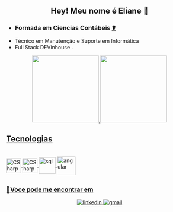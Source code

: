 ## <div align="center"> Hey! Meu nome é Eliane 👋

- <h3>Formada em Ciencias Contábeis <a href='https://emojitool.com/pt/caduceus'>☤</a></h3>
- Técnico em Manutenção e Suporte em Informática 
- Full Stack DEVinhouse .

<div align="center">
  <a href="https://https://github.com/Elianehenri">
  <img height="180em" src="https://github-readme-stats.vercel.app/api?username=Elianehenri&show_icons=true&theme=algolia&include_all_commits=true&count_private=true"/>
  <img height="180em" src="https://github-readme-stats.vercel.app/api/top-langs/?username=Elianehenri&layout=compact&langs_count=7&theme=algolia"/>
</div>

<div>
<h2>Tecnologias</h2>
<div style="display: inline_block"><br>
  <img align="center" alt="CSharp" height="40" width="40" src="https://cdn-icons-png.flaticon.com/512/6132/6132221.png">
  <img align="center" alt="CSharp" height="40" width="40" src="https://adrianwilczynski.gallerycdn.vsassets.io/extensions/adrianwilczynski/asp-net-core-snippet-pack/1.51.0/1586892181474/Microsoft.VisualStudio.Services.Icons.Default">
  <img align="center" alt="sql" height="45" width="45" src="https://cdn-icons-png.flaticon.com/512/4492/4492311.png">
  <img align="center" alt="angular" height="50" width="50" src="https://miro.medium.com/max/256/1*3H6_a9Srb655m3NiqlbbKQ.png">
</div>

## <h3> 📩Voce pode me encontrar em </h3>
<div align="center">
<a href="https://www.https://www.linkedin.com/in/eliane-henriqueta-677b991a4/" target="_blank">
<img src=https://img.shields.io/badge/linkedin-%231E77B5.svg?&style=for-the-badge&logo=linkedin&logoColor=white alt=linkedin style="margin-bottom: 5px;" />
</a>
<a href="elianehenriqueta@gmail.com">
<img alt=gmail src="https://img.shields.io/badge/Gmail-D14836?style=for-the-badge&logo=gmail&logoColor=white"/>
</a>

